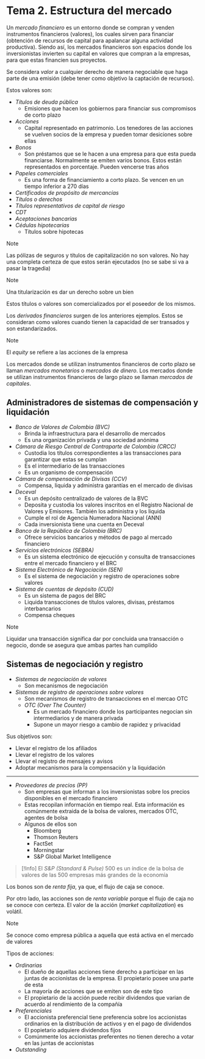 # Tema 2. Estructura del mercado


Un _mercado financiero_ es un entorno donde se compran y venden instrumentos financieros (valores), los cuales sirven para financiar (obtención de recursos de capital para apalancar alguna actividad productiva).
Siendo así, los mercados financieros son espacios donde los inversionistas invierten su capital en valores que compran a la empresas, para que estas financien sus proyectos.

Se considera _valor_ a cualquier derecho de manera negociable que haga parte de una emisión (debe tener como objetivo la captación de recursos).

Estos valores son:
- _Títulos de deuda pública_
	- Emisiones que hacen los gobiernos para financiar sus compromisos de corto plazo
- _Acciones_
	- Capital representado en patrimonio. Los tenedores de las acciones se vuelven socios de la empresa y pueden tomar desiciones sobre ellas
- _Bonos_
	- Son préstamos que se le hacen a una empresa para que esta pueda financiarse. Normalmente se emiten varios bonos. Estos están representados en porcentaje. Pueden vencerse tras años
- _Papeles comerciales_
	- Es una forma de financiamiento a corto plazo. Se vencen en un tiempo inferior a 270 días
- _Certificados de propósito de mercancías_
- _Títulos o derechos_
- _Títulos representativos de capital de riesgo_
- _CDT_
- _Aceptaciones bancarias_
- _Cédulas hipotecarias_
	- Títulos sobre hipotecas

>[!Note]
>Las pólizas de seguros y títulos de capitalización no son valores. No hay una completa certeza de que estos serán ejecutados (no se sabe si va a pasar la tragedia)

>[!Note]
>Una titularización es dar un derecho sobre un bien

Estos títulos o valores son comercializados por el poseedor de los mismos.

Los _derivados financieros_ surgen de los anteriores ejemplos. Estos se consideran como valores cuando tienen la capacidad de ser transados y son estandarizados.

>[!Note]
>El _equity_ se refiere a las acciones de la empresa


Los mercados donde se utilizan instrumentos financieros de corto plazo se llaman _mercados monetarios_ o _mercados de dinero_.
Los mercados donde se utilizan instrumentos financieros de largo plazo se llaman _mercados de capitales_.




## Administradores de sistemas de compensación y liquidación

- _Banco de Valores de Colombia (BVC)_
	- Brinda la infraestructura para el desarrollo de mercados
	- Es una organización privada y una sociedad anónima
- _Cámara de Riesgo Central de Contraparte de Colombia (CRCC)_
	- Custodia los títulos correspondientes a las transacciones para garantizar que estas se cumplan
	- Es el intermediario de las transacciones
	- Es un organismo de compensación
- _Cámara de compensación de Divisas (CCV)_
	- Compensa, liquida y administra garantías en el mercado de divisas
- _Deceval_
	- Es un depósito centralizado de valores de la BVC
	- Deposita y custodia los valores inscritos en el Registro Nacional de Valores y Emisores. También los administra y los liquida
	- Cumple el rol de Agencia Numeradora Nacional (ANN)
	- Cada inversionista tiene una cuenta en Deceval
- _Banco de la República de Colombia (BRC)_
	- Ofrece servicios bancarios y métodos de pago al mercado financiero
- _Servicios electrónicos (SEBRA)_
	- Es un sistema electrónico de ejecución y consulta de transacciones entre el mercado financiero y el BRC
- _Sistema Electrónico de Negociación (SEN)_
	- Es el sistema de negociación y registro de operaciones sobre valores
- _Sistema de cuentas de depósito (CUD)_
	- Es un sistema de pagos del BRC
	- Liquida transacciones de títulos valores, divisas, préstamos interbancarios
	- Compensa cheques

>[!Note]
>Liquidar una transacción significa dar por concluida una transacción o negocio, donde se asegura que ambas partes han cumplido


## Sistemas de negociación y registro

- _Sistemas de negociación de valores_
	- Son mecanismos de negociación
- _Sistemas de registro de operaciones sobre valores_
	- Son mecanismos de registro de transacciones en el mercao OTC
	- _OTC (Over The Counter)_
		- Es un mercado financiero donde los participantes negocian sin intermediarios y de manera privada
		- Supone un mayor riesgo a cambio de rapidez y privacidad

Sus objetivos son:
- Llevar el registro de los afiliados
- Llevar el registro de los valores
- Llevar el registro de mensajes y avisos
- Adoptar mecanismos para la compensación y la liquidación

---

- _Proveedores de precios (PP)_
	- Son empresas que informan a los inversionistas sobre los precios disponibles en el mercado financiero
	- Estas recopilan información en tiempo real. Esta información es comúnmente extraida de la bolsa de valores, mercados OTC, agentes de bolsa
	- Algunos de ellos son
		- Bloomberg
		- Thomson Reuters
		- FactSet
		- Morningstar
		- S&P Global Market Intelligence



>[!Info]
>El _S&P (Standard & Pulse)_ 500 es un índice de la bolsa de valores de las 500 empresas más grandes de la economía
>


Los bonos son de _renta fija_, ya que, el flujo de caja se conoce.

Por otro lado, las acciones son de _renta variable_ porque el flujo de caja no se conoce con certeza. El valor de la acción (_market capitalization_) es volátil.

>[!Note]
>Se conoce como empresa pública a aquella que está activa en el mercado de valores


Tipos de acciones:
- _Ordinarias_
	- El dueño de aquellas acciones tiene derecho a participar en las juntas de accionistas de la empresa. El propietario posee una parte de esta
	- La mayoría de acciones que se emiten son de este tipo
	- El propietario de la acción puede recibir dividendos que varian de acuerdo al rendimiento de la compañía
- _Preferenciales_
	- El accionista preferencial tiene preferencia sobre los accionistas ordinarios en la distribución de activos y en el pago de dividendos
	- El popietario adquiere dividendos fijos
	- Comúnmente los accionistas preferentes no tienen derecho a votar en las juntas de accionistas
- _Outstanding_

